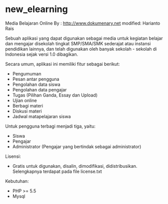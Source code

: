 new_elearning
=============

Media Belajaran Online
By     : http://www.dokumenary.net
modified: Harianto Rais

Sebuah aplikasi yang dapat digunakan sebagai media untuk kegiatan belajar dan mengajar disekolah tingkat SMP/SMA/SMK sederajat atau instansi pendidikan lainnya, dan telah digunakan oleh banyak sekolah - sekolah di Indonesia sejak versi 1.0 dibagikan.

Secara umum, aplikasi ini memiliki fitur sebagai berikut:
- Pengumuman
- Pesan antar pengguna
- Pengolahan data siswa
- Pengolahan data pengajar
- Tugas (Pilihan Ganda, Essay dan Upload)
- Ujian online
- Berbagi materi
- Diskusi materi
- Jadwal matapelajaran siswa

Untuk pengguna terbagi menjadi tiga, yaitu:
- Siswa
- Pengajar
- Administrator (Pengajar yang bertindak sebagai administrator)

Lisensi:
- Gratis untuk digunakan, disalin, dimodifikasi, didistribusikan. Selengkapnya terdapat pada file license.txt

Kebutuhan:
- PHP >= 5.5
- Mysql
